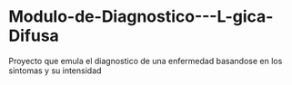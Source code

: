 # Modulo-de-Diagnostico---L-gica-Difusa
Proyecto que emula el diagnostico de una enfermedad basandose en los sintomas y su intensidad
